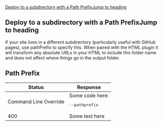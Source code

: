 

[Deploy to a subdirectory with a Path PrefixJump to heading](https://www.11ty.dev/docs/config/#deploy-to-a-subdirectory-with-a-path-prefix)
## Deploy to a subdirectory with a Path PrefixJump to heading
If your site lives in a different subdirectory (particularly useful with GitHub pages), use pathPrefix to specify this. When paired with the HTML <base> plugin it will transform any absolute URLs in your HTML to include this folder name and does not affect where things go in the output folder.
## Path Prefix

| Status | Response  |
| ------ | --------- |
| Command Line Override    |Some code here:<br><pre>--pathprefix&#13;</pre>|
| 400    |Some text here|
